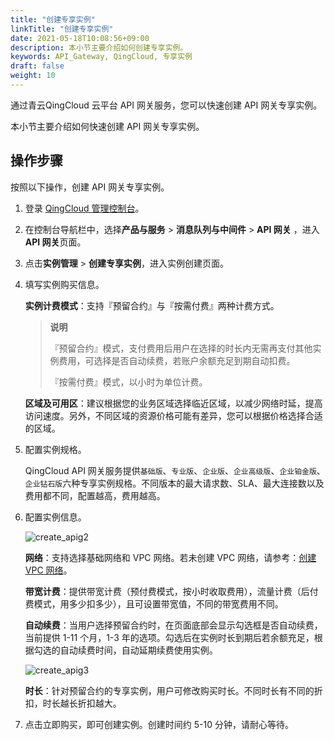 ```yaml
---
title: "创建专享实例"
linkTitle: "创建专享实例"
date: 2021-05-18T10:08:56+09:00
description: 本小节主要介绍如何创建专享实例。 
keywords: API_Gateway, QingCloud, 专享实例
draft: false
weight: 10
---
```


通过青云QingCloud 云平台 API 网关服务，您可以快速创建 API 网关专享实例。

本小节主要介绍如何快速创建 API 网关专享实例。



## 操作步骤

按照以下操作，创建 API 网关专享实例。

1. 登录 [QingCloud 管理控制台](https://console.qingcloud.com/login)。

2. 在控制台导航栏中，选择**产品与服务** > **消息队列与中间件** > **API 网关** ，进入**API 网关**页面。

3. 点击**实例管理** > **创建专享实例**，进入实例创建页面。

4. 填写实例购买信息。

   **实例计费模式**：支持『预留合约』与『按需付费』两种计费方式。

   > **说明**
   >
   > 『预留合约』模式，支付费用后用户在选择的时长内无需再支付其他实例费用，可选择是否自动续费，若账户余额充足到期自动扣费。
   >
   > 『按需付费』模式，以小时为单位计费。

   **区域及可用区**：建议根据您的业务区域选择临近区域，以减少网络时延，提高访问速度。另外，不同区域的资源价格可能有差异，您可以根据价格选择合适的区域。

5. 配置实例规格。

   QingCloud API 网关服务提供`基础版`、`专业版`、`企业版`、`企业高级版`、`企业铂金版`、`企业钻石版`六种专享实例规格。不同版本的最大请求数、SLA、最大连接数以及费用都不同，配置越高，费用越高。

6. 配置实例信息。

   ![create_apig2](../_images/create_apig2.png)

   **网络**：支持选择基础网络和 VPC 网络。若未创建 VPC 网络，请参考：[创建 VPC 网络](/../../../../network/vpc/manual/vpcnet/10_create_vpc/)。

   **带宽计费**：提供带宽计费（预付费模式，按小时收取费用），流量计费（后付费模式，用多少扣多少），且可设置带宽值，不同的带宽费用不同。

   **自动续费**：当用户选择预留合约时，在页面底部会显示勾选框是否自动续费，当前提供 1-11 个月，1-3 年的选项。勾选后在实例时长到期后若余额充足，根据勾选的自动续费时间，自动延期续费使用实例。

   ![create_apig3](../_images/create_apig3.png)	

   **时长**：针对预留合约的专享实例，用户可修改购买时长。不同时长有不同的折扣，时长越长折扣越大。

7. 点击立即购买，即可创建实例。创建时间约 5-10 分钟，请耐心等待。

   
